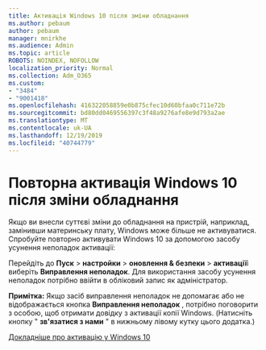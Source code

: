 ```yaml
---
title: Активація Windows 10 після зміни обладнання
ms.author: pebaum
author: pebaum
manager: mnirkhe
ms.audience: Admin
ms.topic: article
ROBOTS: NOINDEX, NOFOLLOW
localization_priority: Normal
ms.collection: Adm_O365
ms.custom:
- "3484"
- "9001418"
ms.openlocfilehash: 416322058859e0b875cfec10d60bfaa0c711e72b
ms.sourcegitcommit: bd80dd0469556397c3f48a9276afe8e9d793a2ae
ms.translationtype: MT
ms.contentlocale: uk-UA
ms.lasthandoff: 12/19/2019
ms.locfileid: "40744779"
---
```

# <a name="reactivating-windows-10-after-a-hardware-change"></a>Повторна активація Windows 10 після зміни обладнання

Якщо ви внесли суттєві зміни до обладнання на пристрій, наприклад, замінивши материнську плату, Windows може більше не активуватися. Спробуйте повторно активувати Windows 10 за допомогою засобу усунення неполадок активації:

Перейдіть до **Пуск** > **настройки** > **оновлення & безпеки** > **активації**і виберіть **Виправлення неполадок**. Для використання засобу усунення неполадок потрібно ввійти в обліковий запис як адміністратор.

**Примітка:** Якщо засіб виправлення неполадок не допомагає або не відображається кнопка **Виправлення неполадок** , потрібно поговорити з особою, щоб отримати довідку з активації копії Windows. (Натисніть кнопку " **зв'язатися з нами** " в нижньому лівому кутку цього додатка.)

[Докладніше про активацію у Windows 10](https://support.microsoft.com/help/12440/windows-10-activate)

